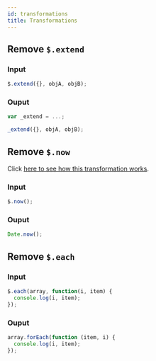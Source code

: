 ```yaml
---
id: transformations
title: Transformations
---
```


## Remove `$.extend`

### Input

```js
$.extend({}, objA, objB);
```

### Ouput

```js
var _extend = ...;

_extend({}, objA, objB);
```

## Remove `$.now`

Click [here to see how this transformation works](transforming-$now.md).

### Input

```js
$.now();
```

### Ouput

```js
Date.now();
```

## Remove `$.each`

### Input

```js
$.each(array, function(i, item) {
  console.log(i, item);
});
```

### Ouput

```js
array.forEach(function (item, i) {
  console.log(i, item);
});
```
